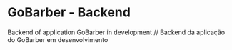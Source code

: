 # GoBarber - Backend
Backend of application GoBarber in development
//
Backend da aplicação do GoBarber em desenvolvimento
